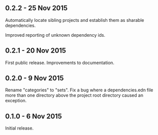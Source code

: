 ## 0.2.2 - 25 Nov 2015

Automatically locate sibling projects and establish them as sharable
dependencies.

Improved reporting of unknown dependency ids.

## 0.2.1 - 20 Nov 2015

First public release.
Improvements to documentation.

## 0.2.0 - 9 Nov 2015

Rename "categories" to "sets".
Fix a bug where a dependencies.edn file more than one directory above
the project root directory caused an exception.

## 0.1.0 - 6 Nov 2015

Initial release.
